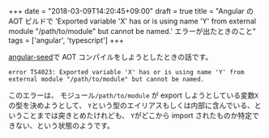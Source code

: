 +++
date = "2018-03-09T14:20:45+09:00"
draft = true
title = "Angular の AOT ビルドで 'Exported variable 'X' has or is using name 'Y' from external module "/path/to/module" but cannot be named.' エラーが出たときのこと"
tags = ['angular', 'typescript']
+++

[angular-seed](https://mgechev.github.io/angular-seed/)で AOT コンパイルをしようとしたときの話です。

```
error TS4023: Exported variable 'X' has or is using name 'Y' from external module "/path/to/module" but cannot be named.
```

このエラーは、
モジュール`/path/to/module` が export しようとしている変数`X`の型を決めようとして、
`Y`という型のエイリアスもしくは内部に含んでいる、ということまでは突きとめたけれども、
`Y`がどこから import されたものか特定できない、という状態のようです。

<!--more-->

[](https://stackoverflow.com/questions/43900035/ts4023-exported-variable-x-has-or-is-using-name-y-from-external-module-but)

[](https://github.com/mgechev/angular-seed/issues/2145)

